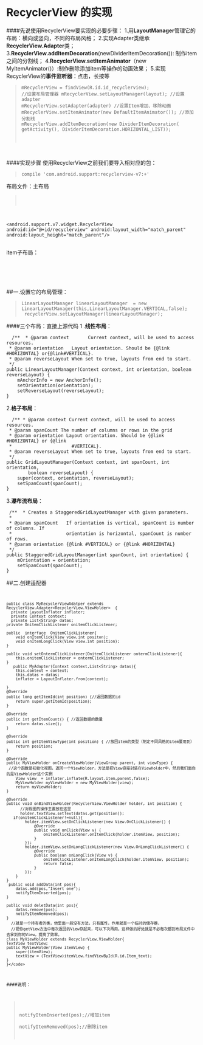 # RecyclerView 的实现
####先说使用RecyclerView要实现的必要步骤：
1.用**LayoutManager**管理它的布局：横向或竖向，不同的布局风格；
2.实现Adapter类继承**RecyclerView.Adapter**类；
3.**RecyclerView.addItemDecoration**(newDividerItemDecoration()):
制作item之间的分割线；
4.**RecyclerView.setItemAnimator**（new MyItemAnimator()）:制作删除添加item等操作的动画效果；
5.实现RecyclerView的**事件监听器**：点击，长按等
><code>mRecyclerView = findView(R.id.id_recyclerview);
//设置布局管理器
mRecyclerView.setLayoutManager(layout);
//设置adapter
mRecyclerView.setAdapter(adapter)
//设置Item增加、移除动画
mRecyclerView.setItemAnimator(new DefaultItemAnimator());
//添加分割线
mRecyclerView.addItemDecoration(new DividerItemDecoration(
                getActivity(), DividerItemDecoration.HORIZONTAL_LIST));
</code>

####实现步骤
使用RecyclerView之前我们要导入相对应的包：  
><code>compile 'com.android.support:recyclerview-v7:+'</code>

布局文件：主布局
><pre><code>
 <android.support.v7.widget.RecyclerView
        android:id="@+id/recyclerview"
        android:layout_width="match_parent"
        android:layout_height="match_parent"/>  
</code></pre>

item子布局：
<pre><code>
<LinearLayout xmlns:android="http://schemas.android.com/apk/res/android"
    android:layout_width="match_parent"
    android:background="@drawable/item_bg"
    android:layout_margin="3dp"
    android:layout_height="72dp">    
<TextView
        android:layout_width="72dp"
        android:layout_height="match_parent"
        android:id="@+id/Item_text"
        android:gravity="center" />
</LinearLayout>
</code></pre>
   
##一.设置它的布局管理：
>     LinearLayoutManager linearLayoutManager  = new LinearLayoutManager(this,LinearLayoutManager.VERTICAL,false);        
>      recyclerView.setLayoutManager(linearLayoutManager);

####三个布局：直接上源代码
1 .**线性布局**：
      
      /**  * @param context       Current context, will be used to access resources.
     * @param orientation   Layout orientation. Should be {@link #HORIZONTAL} or{@link#VERTICAL}.
     * @param reverseLayout When set to true, layouts from end to start.
     */
    public LinearLayoutManager(Context context, int orientation, boolean reverseLayout) {
        mAnchorInfo = new AnchorInfo();
        setOrientation(orientation);
        setReverseLayout(reverseLayout);
    }

2.**格子布局**：
  
      /** * @param context Current context, will be used to access resources.
     * @param spanCount The number of columns or rows in the grid
     * @param orientation Layout orientation. Should be {@link #HORIZONTAL} or {@link
     *                      #VERTICAL}.
     * @param reverseLayout When set to true, layouts from end to start.
     */
    public GridLayoutManager(Context context, int spanCount, int orientation,
            boolean reverseLayout) {
        super(context, orientation, reverseLayout);
        setSpanCount(spanCount);
    }
3.**瀑布流布局**：
  
     /**  * Creates a StaggeredGridLayoutManager with given parameters.
     *
     * @param spanCount   If orientation is vertical, spanCount is number of columns. If
     *                    orientation is horizontal, spanCount is number of rows.
     * @param orientation {@link #VERTICAL} or {@link #HORIZONTAL}
     */
    public StaggeredGridLayoutManager(int spanCount, int orientation) {
        mOrientation = orientation;
        setSpanCount(spanCount);
    }

##二.创建适配器  
<code>

    public class MyRecyclerViewAdatper extends RecyclerView.Adapter<RecyclerView.ViewHolder>  {
      private LayoutInflater inflater;
      private Context context;
      private List<String> datas;
    private OnitemClickListener onitemClickListener;

    public  interface  OnitemClickListener{
        void onItemClick(View view,int positon);
        void onItemLongClick(View view,int position);
    }

    public void setOntermClickListener(OnitemClickListener ontermClickListener){
        this.onitemClickListener = ontermClickListener;
    }
       public MyAdapter(Context context,List<String> datas){
        this.context = context;
        this.datas = datas;
        inflater = LayoutInflater.from(context);

    }
    @Override
    public long getItemId(int position) {//返回数据的id
        return super.getItemId(position);
    }

    @Override
    public int getItemCount() { //返回数据的数量
        return datas.size();
    }

    @Override
    public int getItemViewType(int position) { //放回item的类型（制定不同风格的item要用到）
        return position;
    }

    @Override
    public MyViewHolder onCreateViewHolder(ViewGroup parent, int viewType) {
     //这个函数是初始化视图，返回一个ViewHolder，方法是把View直接封装在ViewHolder中，然后我们面向的是ViewHolder这个实例
        View view  = inflater.inflate(R.layout.item,parent,false);
        MyViewHolder myViewHolder = new MyViewHolder(view);
        return myViewHolder;
    }

    @Override
    public void onBindViewHolder(RecyclerView.ViewHolder holder, int position) {
          //对视图的操作主要放在这里
          holder.textView.setText(datas.get(position));
       if(onitemClickListener!=null){
            holder.itemView.setOnClickListener(new View.OnClickListener() {
                @Override
                public void onClick(View v) {
                    onitemClickListener.onItemClick(holder.itemView, position);
                }
            });
            holder.itemView.setOnLongClickListener(new View.OnLongClickListener() {
                @Override
                public boolean onLongClick(View v) {
                    onitemClickListener.onItemLongClick(holder.itemView, position);
                    return false;
                }
            });
        }
    }
     public void addData(int pos){
        datas.add(pos,"Insert one");
        notifyItemInserted(pos);
    }

    public void deletData(int pos){
        datas.remove(pos);
        notifyItemRemoved(pos);
    }
      //就是一个持有者的类，他里面一般没有方法，只有属性，作用就是一个临时的储存器，
      //把你getView方法中每次返回的View存起来，可以下次再用。这样做的好处就是不必每次都到布局文件中去拿到你的View，提高了效率。
    class MyViewHolder extends RecyclerView.ViewHolder{
    TextView textView;
    public MyViewHolder(View itemView) {
        super(itemView);
        textView = (TextView)itemView.findViewById(R.id.Item_text);
    }
    }</code>

####说明： 
> notifyItemInserted(pos);//增加item  
> notifyItemRemoved(pos);//删除item
